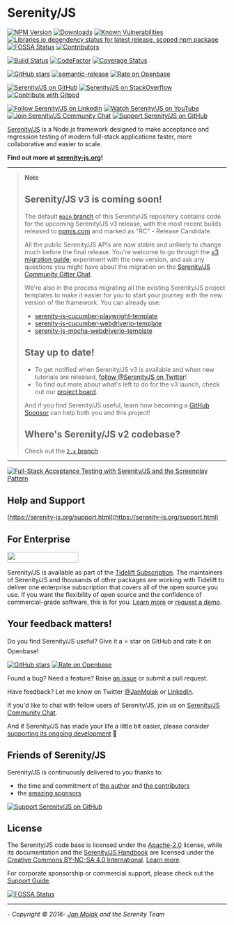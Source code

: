 # Serenity/JS
[![NPM Version](https://badge.fury.io/js/%40serenity-js%2Fcore.svg)](https://badge.fury.io/js/%40serenity-js%2Fcore)
[![Downloads](https://img.shields.io/npm/dm/@serenity-js/core.svg)](https://npm-stat.com/charts.html?package=@serenity-js/core)
[![Known Vulnerabilities](https://snyk.io/test/github/serenity-js/serenity-js/badge.svg)](https://snyk.io/test/github/serenity-js/serenity-js)
[![Libraries.io dependency status for latest release, scoped npm package](https://img.shields.io/librariesio/release/npm/@serenity-js/core)](https://libraries.io/npm/@serenity-js%2Fcore)
[![FOSSA Status](https://app.fossa.com/api/projects/git%2Bgithub.com%2Fserenity-js%2Fserenity-js.svg?type=shield)](https://app.fossa.com/projects/git%2Bgithub.com%2Fserenity-js%2Fserenity-js?ref=badge_shield)
[![Contributors](https://img.shields.io/github/contributors/serenity-js/serenity-js.svg)](https://github.com/serenity-js/serenity-js/graphs/contributors)

[![Build Status](https://github.com/serenity-js/serenity-js/workflows/Main/badge.svg)](https://github.com/serenity-js/serenity-js/actions)
[![CodeFactor](https://www.codefactor.io/repository/github/serenity-js/serenity-js/badge)](https://www.codefactor.io/repository/github/serenity-js/serenity-js)
[![Coverage Status](https://coveralls.io/repos/github/serenity-js/serenity-js/badge.svg?branch=main)](https://coveralls.io/github/serenity-js/serenity-js?branch=main)

[![GitHub stars](https://img.shields.io/github/stars/serenity-js/serenity-js)](https://github.com/serenity-js/serenity-js)
[![semantic-release](https://img.shields.io/badge/%20%20%F0%9F%93%A6%F0%9F%9A%80-semantic--release-e10079.svg)](https://github.com/semantic-release/semantic-release)
[![Rate on Openbase](https://badges.openbase.io/js/rating/@serenity-js/core.svg)](https://openbase.io/js/@serenity-js/core?utm_source=embedded&utm_medium=badge&utm_campaign=rate-badge)

[![Serenity/JS on GitHub](https://img.shields.io/badge/github-serenity--js-yellow?logo=github)](https://github.com/serenity-js/serenity-js)
[![Serenity/JS on StackOverflow](https://img.shields.io/badge/stackoverflow-serenity--js-important?logo=stackoverflow)](https://stackoverflow.com/questions/tagged/serenity-js)
[![Contribute with Gitpod](https://img.shields.io/badge/Contribute%20with-Gitpod-908a85?logo=gitpod)](https://gitpod.io/from-referrer/)

[![Follow Serenity/JS on LinkedIn](https://img.shields.io/badge/Follow-Serenity%2FJS%20-0077B5?logo=linkedin)](https://www.linkedin.com/company/serenity-js)
[![Watch Serenity/JS on YouTube](https://img.shields.io/badge/Watch-@serenity--js-E62117?logo=youtube)](https://www.youtube.com/@serenity-js)
[![Join Serenity/JS Community Chat](https://img.shields.io/badge/Chat-Serenity%2FJS%20Community-FBD30B?logo=matrix)](https://matrix.to/#/#serenity-js:gitter.im)
[![Support Serenity/JS on GitHub](https://img.shields.io/badge/Support-@serenity--js-703EC8?logo=github)](https://matrix.to/#/#serenity-js:gitter.im)

[Serenity/JS](https://serenity-js.org) is a Node.js framework designed to make acceptance and regression testing
of modern full-stack applications faster, more collaborative and easier to scale.

**Find out more at [serenity-js.org](https://serenity-js.org)!**

---

> **Note** 
> 
> ## Serenity/JS v3 is coming soon!
>
> The default [`main` branch](https://github.com/serenity-js/serenity-js/tree/main) of this Serenity/JS repository contains code for the upcoming Serenity/JS v3 release, with the most recent builds released to [npmjs.com](https://www.npmjs.com/package/@serenity-js/core) and marked as "RC" - Release Candidate.
>
> All the public Serenity/JS APIs are now stable and unlikely to change much before the final release. You're welcome to go through the [v3 migration guide](https://serenity-js.org/handbook/release-notes/serenity-js-3.html), experiment with the new version, and ask any questions you might have about the migration on the [Serenity/JS Community Gitter Chat](https://matrix.to/#/#serenity-js:gitter.im).
> 
> We're also in the process migrating all the existing Serenity/JS project templates to make it easier for you to start your journey with the new version of the framework. You can already use:
> - [serenity-js-cucumber-playwright-template](https://github.com/serenity-js/serenity-js-cucumber-playwright-template/tree/main)
> - [serenity-js-cucumber-webdriverio-template](https://github.com/serenity-js/serenity-js-cucumber-webdriverio-template/tree/main)
> - [serenity-js-mocha-webdriverio-template](https://github.com/serenity-js/serenity-js-mocha-webdriverio-template/tree/main)
>
> ## Stay up to date!
> 
> - To get notified when Serenity/JS v3 is available and when new tutorials are released, [follow @SerenityJS on Twitter](https://twitter.com/SerenityJS)!
> - To find out more about what's left to do for the v3 launch, check out our [project board](https://github.com/serenity-js/serenity-js/milestone/1).
> 
> And if you find Serenity/JS useful, learn how becoming a [GitHub Sponsor](https://github.com/sponsors/serenity-js) can help both you and this project!
>
> ## Where's Serenity/JS v2 codebase?
> Check out the [`2.x` branch](https://github.com/serenity-js/serenity-js/tree/2.x)

---

[![Full-Stack Acceptance Testing with Serenity/JS and the Screenplay Pattern](https://img.youtube.com/vi/djPMf-n93Rw/0.jpg)](https://www.youtube.com/watch?v=djPMf-n93Rw)

## Help and Support

[https://serenity-js.org/support.html](https://serenity-js.org/support.html)

## For Enterprise

<a href="https://tidelift.com/subscription/pkg/npm-.serenity-js-core?utm_source=npm-.serenity-js-core&utm_medium=referral&utm_campaign=enterprise&utm_term=repo" target="_blank"><img width="163" height="24" src="https://cdn2.hubspot.net/hubfs/4008838/website/logos/logos_for_download/Tidelift_primary-logo.png" class="tidelift-logo" /></a>

Serenity/JS is available as part of the [Tidelift Subscription](https://tidelift.com/subscription/pkg/npm-.serenity-js-core?utm_source=npm-.serenity-js-core&utm_medium=referral&utm_campaign=enterprise&utm_term=repo). The maintainers of Serenity/JS and thousands of other packages are working with Tidelift to deliver one enterprise subscription that covers all of the open source you use. If you want the flexibility of open source and the confidence of commercial-grade software, this is for you. [Learn more](https://tidelift.com/subscription/pkg/npm-.serenity-js-core?utm_source=npm-.serenity-js-core&utm_medium=referral&utm_campaign=enterprise&utm_term=repo) or [request a demo](https://tidelift.com/subscription/request-a-demo?utm_source=npm-.serenity-js-core&utm_medium=referral&utm_campaign=enterprise).

## Your feedback matters!

Do you find Serenity/JS useful? Give it a ⭐ star on GitHub and rate it on Openbase!

[![GitHub stars](https://img.shields.io/github/stars/serenity-js/serenity-js)](https://github.com/serenity-js/serenity-js) [![Rate on Openbase](https://badges.openbase.io/js/rating/@serenity-js/core.svg)](https://openbase.io/js/@serenity-js/core?utm_source=embedded&utm_medium=badge&utm_campaign=rate-badge)

Found a bug? Need a feature? Raise [an issue](https://github.com/serenity-js/serenity-js/issues?state=open)
or submit a pull request.

Have feedback? Let me know on Twitter [@JanMolak](https://twitter.com/JanMolak) or [LinkedIn](https://www.linkedin.com/in/janmolak/).

If you'd like to chat with fellow users of Serenity/JS, join us on [Serenity/JS Community Chat](https://matrix.to/#/#serenity-js:gitter.im).

And if Serenity/JS has made your life a little bit easier, please consider [supporting its ongoing development](https://github.com/sponsors/serenity-js) 🙇

## Friends of Serenity/JS

Serenity/JS is continuously delivered to you thanks to:
* the time and commitment of [the author](https://janmolak.com/) and [the contributors](https://github.com/serenity-js/serenity-js/graphs/contributors)
* the [amazing sponsors](https://serenity-js.org/community/sponsors.html)

[![Support Serenity/JS on GitHub](https://img.shields.io/badge/Support-@serenity--js-703EC8?logo=github)](https://matrix.to/#/#serenity-js:gitter.im)

## License

The Serenity/JS code base is licensed under the [Apache-2.0](LICENSE.md) license, 
while its documentation and the [Serenity/JS Handbook](https://serenity-js.org/handbook/) are licensed under the [Creative Commons BY-NC-SA 4.0 International](https://creativecommons.org/licenses/by-nc-sa/4.0/). [Learn more](https://serenity-js.org/license.html).

For corporate sponsorship or commercial support, please check out the [Support Guide](https://serenity-js.org/support.html).

[![FOSSA Status](https://app.fossa.io/api/projects/git%2Bgithub.com%2Fserenity-js%2Fserenity-js.svg?type=large)](https://app.fossa.io/projects/git%2Bgithub.com%2F2Fserenity-js%2Fserenity-js?ref=badge_large)

----

_- Copyright &copy; 2016- [Jan Molak](https://janmolak.com) and the Serenity Team_
